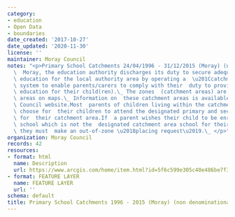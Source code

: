 ```yaml
---
category:
- education
- Open Data
- boundaries
date_created: '2017-10-27'
date_updated: '2020-11-30'
license: ''
maintainer: Moray Council
notes: "<p>Primary School Catchments 24/04/1996 - 31/12/2015 (Moray) (non denominational)In\
  \  Moray, the education authority discharges its duty to secure adequate  and efficient\
  \ education for the local authority area by operating a  \u201Ccatchment area\u201D\
  \ system to enable parents/carers to comply with their  duty to provide efficient\
  \ education for their child(ren).\_ The zones  (catchment areas) are shown as delineated\
  \ areas on maps.\_ Information on  these catchment areas is available at the Moray\
  \ Council website.Most  parents of children living within the catchment area will\
  \ choose for  their children to attend the designated primary and secondary school\
  \ for  their catchment area.If  a parent wishes their child to be enrolled at a\
  \ school which is not the  designated catchment area school for their postal address,\
  \ they must  make an out-of-zone \u2018placing request\u2019.\_ </p>"
organization: Moray Council
records: 42
resources:
- format: html
  name: Description
  url: https://www.arcgis.com/home/item.html?id=5f6c599e305c40e486be7f348d1716ec
- format: FEATURE LAYER
  name: FEATURE LAYER
  url: ''
schema: default
title: Primary School Catchments 1996 - 2015 (Moray) (non denominational)
---
```

